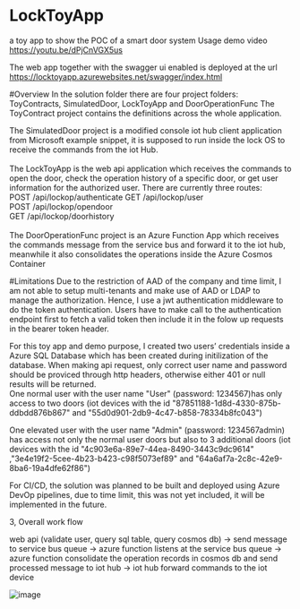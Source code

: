 # LockToyApp
a toy app to show the POC of a smart door system 
Usage demo video https://youtu.be/dPjCnVGX5us

The web app together with the swagger ui enabled is deployed at the url https://locktoyapp.azurewebsites.net/swagger/index.html


#Overview
In the solution folder there are four project folders: ToyContracts, SimulatedDoor, LockToyApp and DoorOperationFunc The ToyContract project contains the definitions across the whole application.

The SimulatedDoor project is a modified console iot hub client application from Microsoft example snippet, it is supposed to run inside the lock OS to receive the commands from the iot Hub. <br/>
<br/>
The LockToyApp is the web api application which receives the commands to open the door, check the operation history of a specific door, or get user information for the authorized user. There are currently three routes: <br/>
POST /api/lockop/authenticate
GET /api/lockop/user <br/>
POST /api/lockop/opendoor <br/>
GET /api/lockop/doorhistory
<br/>
<br/>
The DoorOperationFunc project is an Azure Function App which receives the commands message from the service bus and forward it to the iot hub, meanwhile it also consolidates the operations inside the Azure Cosmos Container

#Limitations
Due to the restriction of AAD of the company and time limit,  I am not able to setup multi-tenants and make use of AAD or LDAP to manage the authorization. Hence, I use a jwt authentication middleware to do the token authentication. Users have to make call to the authentication endpoint first to fetch a valid token then include it in the folow up requests in the bearer token header. 

For this toy app and demo purpose, I created two users’ credentials inside a Azure SQL Database which has been created during initilization of the database. When making api request, only correct user name and password should be proviced through http headers, otherwise either 401 or null results will be returned.  <br/> 
One normal user with the user name "User" (password: 1234567)has only access to two doors (iot devices with the id "87851188-1d8d-4330-875b-ddbdd876b867" and "55d0d901-2db9-4c47-b858-78334b8fc043") <br>

One elevated user with the user name "Admin" (password: 1234567admin) has access not only the normal user doors but also to 3 additional doors (iot devices with the id "4c903e6a-89e7-44ea-8490-3443c9dc9614" ,"3e4e19f2-5cee-4b23-b423-c98f5073ef89" and "64a6af7a-2c8c-42e9-8ba6-19a4dfe62f86") 

For CI/CD, the solution was planned to be built and deployed using Azure DevOp pipelines, due to time limit, this was not yet included, it will be implemented in the future. 

3, Overall work flow

web api (validate user, query sql table, query cosmos db) &rarr; send message to service bus queue &rarr; azure function listens at the service bus queue &rarr; azure function consolidate the operation records in cosmos db and send processed message to iot hub &rarr; iot hub forward commands to the iot device

![image](https://user-images.githubusercontent.com/3876170/205245434-50ee5393-93f6-46c9-b27f-e334dc0334d1.png)
